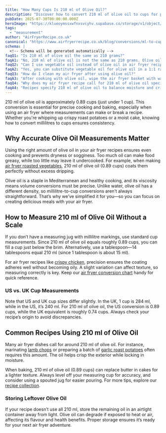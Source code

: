```yaml
---
title: "How Many Cups Is 210 ml of Olive Oil?"
description: "Discover how to convert 210 ml of olive oil to cups for perfect air fryer recipes. Get precise measurements for baking and cooking!"
pubDate: 2025-07-30T00:00:00.000Z
heroImage: "https://klueoymssxwfnxsvcyhv.supabase.co/storage/v1/object/public/Shmucket/how-many-cups-is-210-ml-of-olive-oil.webp"
tags:
  - "measurement"
author: "AirFryerRecipe.co.uk"
canonical: "https://www.airfryerrecipe.co.uk/blog/conversions/ml-to-cups/how-many-cups-is-210-ml-of-olive-oil"
schema: |
  <!-- Schema will be generated automatically -->
faqQ1: "Is 210 ml of olive oil the same as 210 grams?"
faqA1: "No, 210 ml of olive oil is not the same as 210 grams. Olive oil has a density of about 0.92 g/ml, so 210 ml weighs roughly 193 grams. Always use volume measurements (like cups) for liquids in recipes unless specified otherwise."
faqQ2: "Can I use vegetable oil instead of olive oil in air fryer recipes?"
faqA2: "Yes, you can substitute vegetable oil for olive oil in a 1:1 ratio. However, olive oil has a lower smoke point, so it’s better for low-to-medium heat cooking. For high-heat air frying, vegetable or avocado oil may be more suitable."
faqQ3: "How do I clean my air fryer after using olive oil?"
faqA3: "After cooking with olive oil, wipe the air fryer basket with warm, soapy water or use a <a href=https://www.airfryerrecipe.co.uk/air-fryer-cleaner>non-abrasive cleaner</a>. Avoid harsh scrubbing to prevent damage to the non-stick coating. Regular cleaning prevents oil buildup and maintains performance."
faqQ4: "Why does my air fryer recipe call for 210 ml of olive oil specifically?"
faqA4: "Recipes specify 210 ml of olive oil to balance moisture and crispiness. This amount is often ideal for coating ingredients evenly without excess oil pooling at the bottom. Always measure carefully for consistent results."
---
```

<p>210 ml of olive oil is approximately 0.89 cups (just under 1 cup). This conversion is essential for precise cooking and baking, especially when using an air fryer where measurements can make or break a recipe. Whether you're whipping up crispy roast potatoes or a moist cake, knowing how to convert millilitres to cups ensures consistency.</p>

<h2>Why Accurate Olive Oil Measurements Matter</h2>  
<p>Using the right amount of olive oil in your air fryer recipes ensures even cooking and prevents dryness or sogginess. Too much oil can make food greasy, while too little may leave it undercooked. For example, when making <a href=https://www.airfryerrecipe.co.uk/recipes>air fryer roasted vegetables</a>, 210 ml of olive oil (0.89 cups) coats them perfectly without excess dripping.</p>  
<p>Olive oil is a staple in Mediterranean and healthy cooking, and its viscosity means volume conversions must be precise. Unlike water, olive oil has a different density, so millilitre-to-cup conversions aren’t always straightforward. That’s why we’ve simplified it for you—so you can focus on creating delicious meals with your air fryer.</p>

<h2>How to Measure 210 ml of Olive Oil Without a Scale</h2>  
<p>If you don’t have a measuring jug with millilitre markings, use standard cup measurements. Since 210 ml of olive oil equals roughly 0.89 cups, you can fill a cup just below the brim. Alternatively, use a tablespoon—14 tablespoons equal 210 ml (since 1 tablespoon is about 15 ml).</p>  
<p>For air fryer recipes like <a href=https://www.airfryerrecipe.co.uk/recipe-category/chicken>crispy chicken</a>, precision ensures the coating adheres well without becoming oily. A slight variation can affect texture, so measuring correctly is key. Keep our <a href=https://www.airfryerrecipe.co.uk/air-fryer-conversion-chart>air fryer conversion chart</a> handy for quick reference.</p>

<h3>US vs. UK Cup Measurements</h3>  
<p>Note that US and UK cup sizes differ slightly. In the UK, 1 cup is 284 ml, while in the US, it’s 240 ml. For 210 ml of olive oil, the US conversion is 0.89 cups, while the UK equivalent is roughly 0.74 cups. Always check your recipe’s origin to avoid discrepancies.</p>

<h2>Common Recipes Using 210 ml of Olive Oil</h2>  
<p>Many air fryer dishes call for around 210 ml of olive oil. For instance, marinating <a href=https://www.airfryerrecipe.co.uk/recipe-category/lamb>lamb chops</a> or preparing a batch of <a href=https://www.airfryerrecipe.co.uk/recipe-category/potatoes>garlic roast potatoes</a> often requires this amount. The oil helps crisp the exterior while locking in moisture.</p>  
<p>When baking, 210 ml of olive oil (0.89 cups) can replace butter in cakes for a lighter texture. Always level off your measuring cup for accuracy, and consider using a spouted jug for easier pouring. For more tips, explore our <a href=https://www.airfryerrecipe.co.uk/recipes>recipe collection</a>.</p>

<h3>Storing Leftover Olive Oil</h3>  
<p>If your recipe doesn’t use all 210 ml, store the remaining oil in an airtight container away from light. Olive oil can degrade if exposed to heat or air, affecting its flavour and health benefits. Proper storage ensures it’s ready for your next air fryer adventure.</p>
